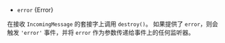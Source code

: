 <!-- YAML
added: v0.3.0
-->

* `error` {Error}

在接收 `IncomingMessage` 的套接字上调用 `destroy()`。 
如果提供了 `error`，则会触发 `'error'` 事件，并将 `error` 作为参数传递给事件上的任何监听器。

